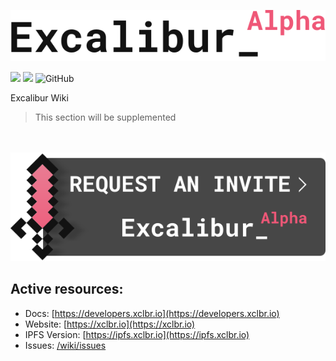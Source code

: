 ![](https://raw.githubusercontent.com/xclbrio/styleGuide/master/excaliburAlpha.svg?sanitize=true&width=300)

[![](https://img.shields.io/badge/project-Excalibur__-ef5777.svg?style=popout-square)](https://github.com/xclbrio)
[![](https://img.shields.io/badge/network-kovan-%23690496.svg?style=popout-square)](https://kovan.etherscan.io/)
![GitHub](https://img.shields.io/github/license/mashape/apistatus.svg?style=popout-square)

Excalibur Wiki
> This section will be supplemented

</br></br>
[![](https://raw.githubusercontent.com/xclbrio/styleGuide/master/invite.svg?sanitize=true)](https://docs.google.com/forms/d/e/1FAIpQLSdId6Dl12C6A1xH8M-iSAsNwBPvs7a7-sAHP1Hs0xaNEsRZeg/viewform)

## Active resources:

* Docs: [https://developers.xclbr.io](https://developers.xclbr.io)
* Website: [https://xclbr.io](https://xclbr.io)
* IPFS Version: [https://ipfs.xclbr.io](https://ipfs.xclbr.io)
* Issues: [/wiki/issues](https://github.com/xclbrio/wiki/issues)

